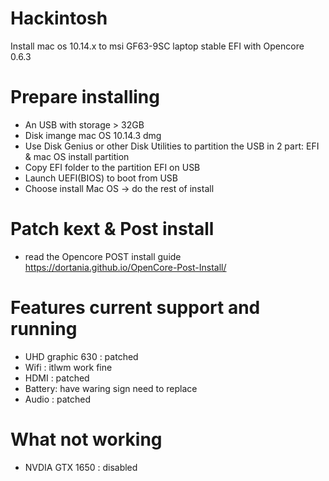 # Hackintosh
Install mac os 10.14.x to msi GF63-9SC laptop
stable EFI with Opencore 0.6.3

# Prepare installing
- An USB with storage > 32GB
- Disk imange mac OS 10.14.3 dmg
- Use Disk Genius or other Disk Utilities to partition the USB in 2 part: EFI & mac OS install partition
- Copy EFI folder to the partition EFI on USB
- Launch UEFI(BIOS) to boot from USB
- Choose install Mac OS -> do the rest of install

# Patch kext & Post install
- read the Opencore POST install guide
https://dortania.github.io/OpenCore-Post-Install/

# Features current support and running
- UHD graphic 630 : patched
- Wifi : itlwm work fine
- HDMI : patched
- Battery: have waring sign need to replace
- Audio : patched

# What not working
- NVDIA GTX 1650 : disabled

